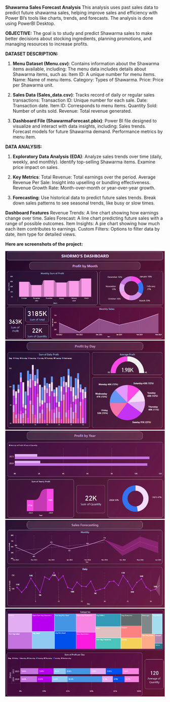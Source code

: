 **Shawarma Sales Forecast Analysis**
 This analysis uses past sales data to predict future shawarma sales, helping improve sales and efficiency with Power BI’s tools like charts, trends, and forecasts.
 The analysis is done using PowerBI Desktop.

**OBJECTIVE:**
The goal is to study and predict Shawarma sales to make better decisions about stocking ingredients, planning promotions, and managing resources to increase profits.


**DATASET DESCRIPTION:**
1. **Menu Dataset (Menu.csv)**:
Contains information about the Shawarma items available, including:
The menu data includes details about Shawarma items, such as:
Item ID: A unique number for menu items.
Name: Name of menu items.
Category: Types of Shawarma.
Price: Price per Shawarma unit.

2. **Sales Data (Sales_data.csv)**:
Tracks record of daily or regular sales transactions:
Transaction ID: Unique number for each sale.
Date: Transaction date.
Item ID: Corresponds to menu items.
Quantity Sold: Number of units sold.
Revenue: Total revenue generated.

3. **Dashboard File (ShawarmaForecast.pbix)**:
Power BI file designed to visualize and interact with data insights, including:
Sales trends.
Forecast models for future Shawarma demand.
Performance metrics by menu item.


**DATA ANALYSIS:**
1. **Exploratory Data Analysis (EDA)**:
Analyze sales trends over time (daily, weekly, and monthly).
Identify top-selling Shawarma items.
Examine price impact on sales.

2. **Key Metrics**:
Total Revenue: Total earnings over the period.
Average Revenue Per Sale: Insight into upselling or bundling effectiveness.
Revenue Growth Rate: Month-over-month or year-over-year growth.

3. **Forecasting**:
Use historical data to predict future sales trends.
Break down sales patterns to see seasonal trends, like busy or slow times.


**Dashboard Features**
Revenue Trends: A line chart showing how earnings change over time.
Sales Forecast: A line chart predicting future sales with a range of possible outcomes.
Item Insights: A pie chart showing how much each item contributes to earnings.
Custom Filters: Options to filter data by date, item type for detailed views.


**Here are screenshots of the project:**

![Screenshot](assets/1Dashboard.png)
![Screenshot](assets/2byDay.png)
![Screenshot](assets/3byYear.png)
![Screenshot](assets/4Forecast.png)
![Screenshot](assets/5Categories.png)
